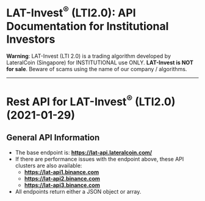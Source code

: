 # LAT-Invest<sup>&reg;</sup> (LTI2.0): API Documentation for Institutional Investors
**Warning**: LAT-Invest (LTI 2.0) is a trading algorithm developed by LateralCoin (Singapore) for INSTITUTIONAL use ONLY. **LAT-Invest is NOT for sale**. Beware of scams using the name of our company / algorithms. 
<hr />

# Rest API for LAT-Invest<sup>&reg;</sup> (LTI2.0) (2021-01-29)

## General API Information
* The base endpoint is: **https://lat-api.lateralcoin.com/**
* If there are performance issues with the endpoint above, these API clusters are also available:
  * **https://lat-api1.binance.com**
  * **https://lat-api2.binance.com**
  * **https://lat-api3.binance.com**
* All endpoints return either a JSON object or array.
